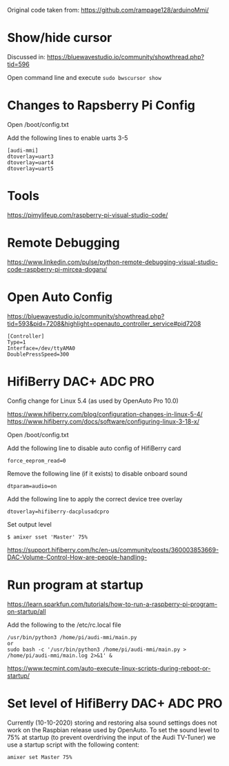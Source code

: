 Original code taken from: https://github.com/rampage128/arduinoMmi/

# Show/hide cursor
Discussed in: https://bluewavestudio.io/community/showthread.php?tid=596

Open command line and execute
`sudo bwscursor show`

# Changes to Rapsberry Pi Config
Open /boot/config.txt

Add the following lines to enable uarts 3-5

    [audi-mmi]
    dtoverlay=uart3
    dtoverlay=uart4
    dtoverlay=uart5


# Tools
https://pimylifeup.com/raspberry-pi-visual-studio-code/

# Remote Debugging
https://www.linkedin.com/pulse/python-remote-debugging-visual-studio-code-raspberry-pi-mircea-dogaru/

# Open Auto Config
https://bluewavestudio.io/community/showthread.php?tid=593&pid=7208&highlight=openauto_controller_service#pid7208
    
    [Controller]
    Type=1
    Interface=/dev/ttyAMA0
    DoublePressSpeed=300

# HifiBerry DAC+ ADC PRO
Config change for Linux 5.4 (as used by OpenAuto Pro 10.0)

https://www.hifiberry.com/blog/configuration-changes-in-linux-5-4/
https://www.hifiberry.com/docs/software/configuring-linux-3-18-x/

Open /boot/config.txt

Add the following line to disable auto config of HifiBerry card

    force_eeprom_read=0

Remove the following line (if it exists) to disable onboard sound
    
    dtparam=audio=on

Add the following line to apply the correct device tree overlay

    dtoverlay=hifiberry-dacplusadcpro

Set output level

    $ amixer sset 'Master' 75%    

https://support.hifiberry.com/hc/en-us/community/posts/360003853669-DAC-Volume-Control-How-are-people-handling-

# Run program at startup

https://learn.sparkfun.com/tutorials/how-to-run-a-raspberry-pi-program-on-startup/all

Add the following to the /etc/rc.local file

    /usr/bin/python3 /home/pi/audi-mmi/main.py
    or
    sudo bash -c '/usr/bin/python3 /home/pi/audi-mmi/main.py > /home/pi/audi-mmi/main.log 2>&1' &

https://www.tecmint.com/auto-execute-linux-scripts-during-reboot-or-startup/

# Set level of HifiBerry DAC+ ADC PRO

Currently (10-10-2020) storing and restoring alsa sound settings does not work on 
the Raspbian release used by OpenAuto. To set the sound level to 75% at startup 
(to prevent overdriving the input of the Audi TV-Tuner) we use a startup script with the following
content:

	amixer set Master 75%

